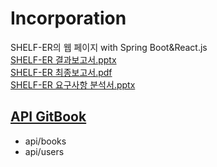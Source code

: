 # Incorporation
SHELF-ER의 웹 페이지 with Spring Boot&React.js \
[SHELF-ER 결과보고서.pptx](https://bonjenny.notion.site/SHELF-ER-efe7fa28a57244c2a5e02852110ba9e4) \
[SHELF-ER 최종보고서.pdf](https://drive.google.com/file/d/1r98SkpEC4b1SY-q87EKEPbV-yg5q9dGa/view?usp=sharing) \
[SHELF-ER 요구사항 분석서.pptx](https://bonjenny.notion.site/SHELF-ER-35d94ec8e2cf45be9289499002658a5f)

## [API GitBook](https://app.gitbook.com/o/DAPAnz3B8fLXFHfs9328/s/gcP51LTCtnVWHJcynsr2/)
- api/books
- api/users
